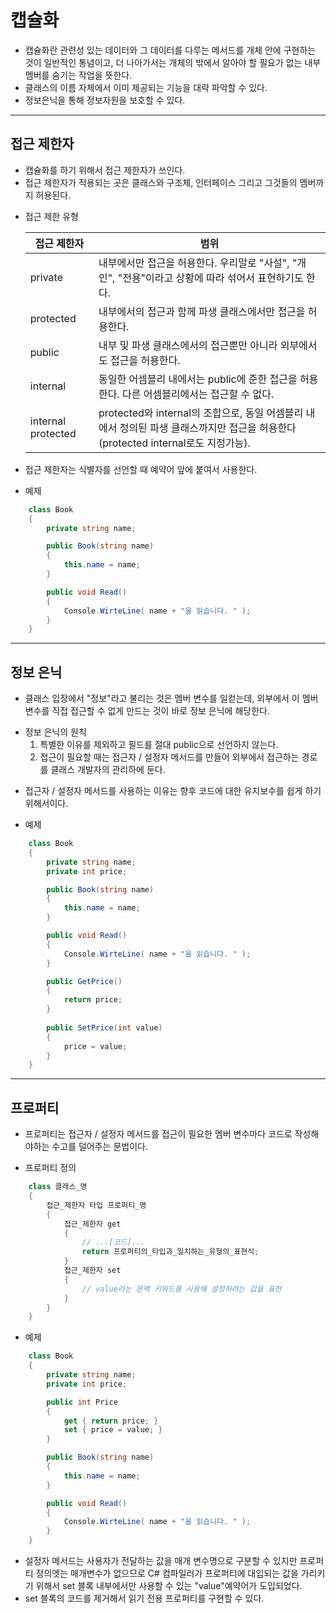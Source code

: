 # 캡슐화
- 캡슐화란 관련성 있는 데이터와 그 데이터를 다루는 메서드를 개체 안에 구현하는 것이 일반적인 통념이고, 더 나아가서는 개체의 밖에서 알아야 할 필요가 없는 내부 멤버를 숨기는 작업을 뜻한다.
- 클래스의 이름 자체에서 이미 제공되는 기능을 대략 파악할 수 있다.
- 정보은닉을 통해 정보자원을 보호할 수 있다.
---
## 접근 제한자
- 캡슐화를 하기 위해서 접근 제한자가 쓰인다.
- 접근 제한자가 적용되는 곳은 클래스와 구조체, 인터페이스 그리고 그것들의 멤버까지 허용된다.
+ 접근 제한 유형

    접근 제한자|범위
    ---|---
    private|내부에서만 접근을 허용한다. 우리말로 "사설", "개인", "전용"이라고 상황에 따라 섞어서 표현하기도 한다.
    protected|내부에서의 접근과 함께 파생 클래스에서만 접근을 허용한다.
    public|내부 및 파생 클래스에서의 접근뿐만 아니라 외부에서도 접근을 허용한다.
    internal|동일한 어셈블리 내에서는 public에 준한 접근을 허용한다. 다른 어셈블리에서는 접근할 수 없다.
    internal protected|protected와 internal의 조합으로,  동일 어셈블리 내에서 정의된 파생 클래스까지만 접근을 허용한다(protected internal로도 지정가능).
- 접근 제한자는 식별자를 선언할 때 예약어 앞에 붙여서 사용한다.
+ 예제
```C#
    class Book
    {
        private string name;

        public Book(string name)
        {
            this.name = name;
        }

        public void Read()
        {
            Console.WirteLine( name + "을 읽습니다. " );
        }
    }
```
---
## 정보 은닉
- 클래스 입장에서 "정보"라고 불리는 것은 멤버 변수를 일컫는데, 외부에서 이 멤버 변수를 직접 접근할 수 없게 만드는 것이 바로 정보 은닉에 해당한다.
+ 정보 은닉의 원칙
    1. 특별한 이유를 제외하고 필드를 절대 public으로 선언하지 않는다.
    2. 접근이 필요할 때는 접근자 / 설정자 메서드를 만들어 외부에서 접근하는 경로를 클래스 개발자의 관리하에 둔다.
- 접근자 / 설정자 메서드를 사용하는 이유는 향후 코드에 대한 유지보수를 쉽게 하기 위해서이다.
+ 예제
```C#
    class Book
    {
        private string name;
        private int price;

        public Book(string name)
        {
            this.name = name;
        }

        public void Read()
        {
            Console.WirteLine( name + "을 읽습니다. " );
        }

        public GetPrice()
        {
            return price;
        }
        
        public SetPrice(int value)
        {
            price = value;
        }
    }
```
---
## 프로퍼티
- 프로퍼티는 접근자 / 설정자 메서드를 접근이 필요한 멤버 변수마다 코드로 작성해야하는 수고를 덜어주는 문법이다.
+ 프로퍼티 정의
```C#
    class 클래스_명
    {
        접근_제한자 타입 프로퍼티_명
        {
            접근_제한자 get
            {
                // ...[코드]...
                return 프로퍼티의_타입과_일치하는_유형의_표현식;
            }
            접근_제한자 set
            {
                // value라는 문맥 키워드를 사용해 설정하려는 값을 표현
            }
        }
    }
```
+ 예제
```C#
    class Book
    {
        private string name;
        private int price;

        public int Price
        {
            get { return price; }
            set { price = value; }
        }

        public Book(string name)
        {
            this.name = name;
        }

        public void Read()
        {
            Console.WirteLine( name + "을 읽습니다. " );
        }
    }
```
- 설정자 메서드는 사용자가 전달하는 값을 매개 변수명으로 구분할 수 있지만 프로퍼티 정의엣는 매개변수가 없으므로 C# 컴파일러가 프로퍼티에 대입되는 값을 가리키기 위해서 set 블록 내부에서만 사용할 수 있는 "value"예약어가 도입되었다.
- set 블록의 코드를 제거해서 읽기 전용 프로퍼티를 구현할 수 있다.